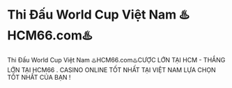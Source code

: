 # Thi Đấu World Cup Việt Nam ♨️HCM66.com♨️

Thi Đấu World Cup Việt Nam ♨️HCM66.com♨️CƯỢC LỚN TẠI HCM - THẮNG LỚN TẠI HCM66 . CASINO ONLINE TỐT NHẤT TẠI VIỆT NAM LỰA CHỌN TỐT NHẤT CỦA BẠN !